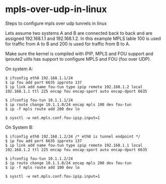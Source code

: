 # mpls-over-udp-in-linux
Steps to configure mpls over udp tunnels in linux

Lets assume two systems A and B are connected back to back
and are assigned 192.168.1.1 and 192.168.1.2.
In this example MPLS lable 100 is used for traffic from A to B
and 200 is used for traffic from B to A.

Make sure the kernel is compiled with IPIP, MPLS and FOU support
and iproute2 uitls has support to configure MPLS and FOU (foo over UDP).

On system A:

    $ ifconfig eth0 192.168.1.1/24
    $ ip fou add port 6635 ipproto 137
    $ ip link add name fou-tun type ipip remote 192.168.1.2 local 192.168.1.1 ttl 225 encap fou encap-sport auto encap-dport 6635

    $ ifconfig fou-tun 10.1.1.1/24
    $ ip route change 10.1.1.0/24 encap mpls 100 dev fou-tun
    $ ip -f mpls route add 200 dev lo

    $ sysctl -w net.mpls.conf.fou-ipip.input=1

On System B:

    $ ifconfig eth0 192.168.1.2/24 /* eth0 is tunnel endpoint */
    $ ip fou add port 6635 ipproto 137
    $ ip link add name fou-tun type ipip remote 192.168.1.1 local 192.168.1.2 ttl 225 encap fou encap-sport auto encap-dport 6635

    $ ifconfig fou-tun 10.1.1.2/24
    $ ip route change 10.1.1.0/24 encap mpls 200 dev fou-tun
    $ ip -f mpls route add 100 dev lo

    $ sysctl -w net.mpls.conf.fou-ipip.input=1

